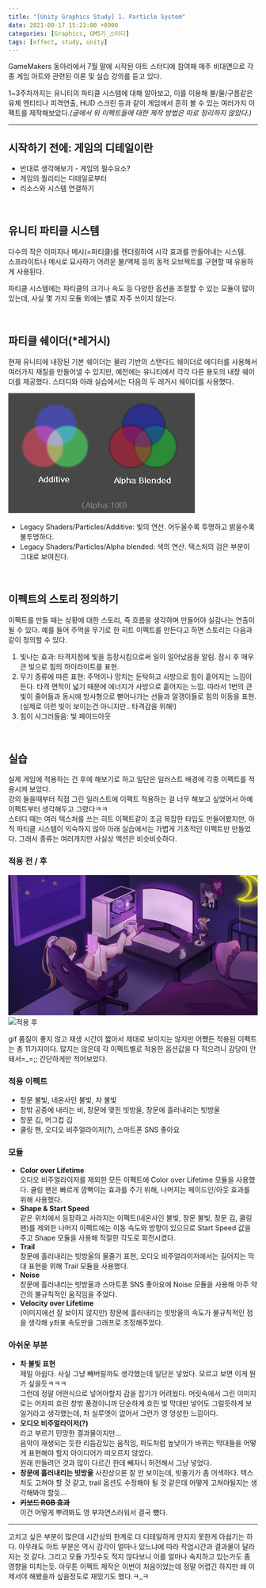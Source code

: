 ```yaml
---
title: "[Unity Graphics Study] 1. Particle System"
date: 2021-08-17 15:23:00 +0900
categories: [Graphics, GM5기_스터디]
tags: [effect, study, unity]
---
```


GameMakers 동아리에서 7월 말에 시작된 아트 스터디에 참여해 매주 비대면으로 각종 게임 아트와 관련된 이론 및 실습 강의를 듣고 있다.  

1~3주차까지는 유니티의 파티클 시스템에 대해 알아보고, 이를 이용해 불/물/구름같은 유체 엔티티나 피격연출, HUD 스크린 등과 같이 게임에서 흔히 볼 수 있는 여러가지 이펙트를 제작해보았다.*(글에서 위 이펙트들에 대한 제작 방법은 따로 정리하지 않았다.)*  

---

## **시작하기 전에: 게임의 디테일이란**
- 반대로 생각해보기 - 게임의 필수요소?
- 게임의 퀄리티는 디테일로부터
- 리소스와 시스템 연결하기

<br>

## **유니티 파티클 시스템**
다수의 작은 이미지나 메시(=파티클)를 렌더링하여 시각 효과를 만들어내는 시스템.  
스프라이트나 메시로 묘사하기 어려운 불/액체 등의 동적 오브젝트를 구현할 때 유용하게 사용된다.  

파티클 시스템에는 파티클의 크기나 속도 등 다양한 옵션을 조절할 수 있는 모듈이 많이 있는데, 사실 몇 가지 모듈 외에는 별로 자주 쓰이지 않는다.  

<br>

## **파티클 쉐이더(\*레거시)**
현재 유니티에 내장된 기본 쉐이더는 물리 기반의 스탠다드 쉐이더로 에디터를 사용해서 여러가지 재질을 만들어낼 수 있지만, 예전에는 유니티에서 각각 다른 용도의 내장 쉐이더를 제공했다. 스터디와 아래 실습에서는 다음의 두 레거시 쉐이더를 사용했다.  

![Additive,Alpha-Blended](/assets/img/post_images/20210817001.png)

- Legacy Shaders/Particles/Additive: 빛의 연산. 어두울수록 투명하고 밝을수록 불투명하다.
- Legacy Shaders/Particles/Alpha blended: 색의 연산. 텍스처의 검은 부분이 그대로 보여진다.

<br>

## **이펙트의 스토리 정의하기**
이펙트를 만들 때는 상황에 대한 스토리, 즉 흐름을 생각하며 만들어야 실감나는 연출이 될 수 있다. 예를 들어 주먹을 무기로 한 히트 이펙트를 만든다고 하면 스토리는 다음과 같이 정의할 수 있다.  
1. 빛나는 효과: 타격지점에 빛을 등장시킴으로써 일이 일어났음을 알림. 잠시 후 매우 큰 빛으로 힘의 하이라이트를 표현.
2. 무기 종류에 따른 표현: 주먹이나 망치는 둔탁하고 사방으로 힘이 흩어지는 느낌이 든다. 타격 면적이 넓기 때문에 에너지가 사방으로 흩어지는 느낌. 따라서 1번의 큰 빛이 줄어듦과 동시에 방사형으로 뻗어나가는 선들과 알갱이들로 힘의 이동을 표현.(실제로 이런 빛이 보이는건 아니지만.. 타격감을 위해!)
3. 힘이 사그러들음: 빛 페이드아웃

<br>

## **실습**
실제 게임에 적용하는 건 후에 해보기로 하고 일단은 일러스트 배경에 각종 이펙트를 적용시켜 보았다.  
강의 들을때부터 직접 그린 일러스트에 이펙트 적용하는 걸 너무 해보고 싶었어서 아예 이펙트부터 생각해두고 그렸다ㅋㅋ  
스터디 때는 여러 텍스처를 쓰는 히트 이펙트같이 조금 복잡한 타입도 만들어봤지만, 아직 파티클 시스템이 익숙하지 않아 아래 실습에서는 가볍게 기초적인 이펙트만 만들었다. 그래서 종류는 여러개지만 사실상 액션은 비슷비슷하다.  

### 적용 전 / 후

![적용 전](/assets/img/post_images/20210817002.png)
![적용 후](/assets/img/post_images/20210817003.gif)

gif 품질이 좋지 않고 재생 시간이 짧아서 제대로 보이지는 않지만 어쨌든 적용된 이펙트는 총 11가지이다. 많지는 않은데 각 이펙트별로 적용한 옵션값을 다 적으려니 감당이 안돼서=_=;; 간단하게만 적어보았다.  

### 적용 이펙트
- 창문 불빛, 네온사인 불빛, 차 불빛
- 창밖 공중에 내리는 비, 창문에 맺힌 빗방울, 창문에 흘러내리는 빗방울
- 창문 김, 머그컵 김
- 쿨링 팬, 오디오 비주얼라이저(?), 스마트폰 SNS 좋아요

### 모듈
- **Color over Lifetime**  
오디오 비주얼라이저를 제외한 모든 이펙트에 Color over Lifetime 모듈을 사용했다. 쿨링 팬은 빠르게 깜빡이는 효과를 주기 위해, 나머지는 페이드인/아웃 효과를 위해 사용했다.  
- **Shape & Start Speed**  
같은 위치에서 등장하고 사라지는 이펙트(네온사인 불빛, 창문 불빛, 창문 김, 쿨링 팬)를 제외한 나머지 이펙트에는 이동 속도와 방향이 있으므로 Start Speed 값을 주고 Shape 모듈을 사용해 적절한 각도로 회전시켰다.  
- **Trail**  
창문에 흘러내리는 빗방울의 물줄기 표현, 오디오 비주얼라이저에서는 길어지는 막대 표현을 위해 Trail 모듈을 사용했다.  
- **Noise**  
창문에 흘러내리는 빗방울과 스마트폰 SNS 좋아요에 Noise 모듈을 사용해 아주 약간의 불규칙적인 움직임을 주었다.  
- **Velocity over Lifetime**  
(이미지에선 잘 보이지 않지만) 창문에 흘러내리는 빗방울의 속도가 불규칙적인 점을 생각해 y좌표 속도만을 그래프로 조정해주었다.  

### 아쉬운 부분
- **차 불빛 표현**  
제일 아쉽다. 사실 그냥 빼버릴까도 생각했는데 일단은 넣었다. 모르고 보면 이게 뭔가 싶을듯ㅋㅋㅋ  
그런데 정말 어떤식으로 넣어야할지 감을 잡기가 어려웠다. 머릿속에서 그린 이미지로는 어차피 흐린 창밖 풍경이니까 단순하게 흐린 빛 막대만 넣어도 그럴듯하게 보일거라고 생각했는데, 차 실루엣이 없어서 그런가 영 엉성한 느낌이다.  
- **오디오 비주얼라이저(?)**  
라고 부르기 민망한 결과물이지만...  
음악이 재생되는 듯한 리듬감있는 움직임, 파도처럼 높낮이가 바뀌는 막대들을 어떻게 표현해야 할지 아이디어가 떠오르지 않았다.  
원래 만들려던 것과 많이 다르긴 한데 빼자니 허전해서 그냥 넣었다.  
- **창문에 흘러내리는 빗방울**
사진상으론 잘 안 보이는데, 빗줄기가 좀 어색하다. 텍스처도 고쳐야 할 것 같고, trail 옵션도 수정해야 될 것 같은데 어떻게 고쳐야될지는 생각해봐야 할듯...
- ~~**키보드 RGB 효과**~~  
이건 어떻게 뿌려봐도 영 부자연스러워서 결국 뺐다.  

---

고치고 싶은 부분이 많은데 시간상의 한계로 더 디테일하게 만지지 못한게 아쉽기는 하다. 아무래도 아트 부분은 역시 감각이 얼마나 있느냐에 따라 작업시간과 결과물이 달라지는 것 같다. 그리고 모듈 가짓수도 적지 않다보니 이를 얼마나 숙지하고 있는가도 좀 영향을 미치는듯. 아무튼 이펙트 제작은 이번이 처음이었는데 정말 어렵긴 하지만 왜 이제서야 해봤을까 싶을정도로 재밌기도 했다.ㅋ_ㅋ
